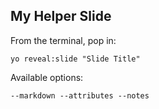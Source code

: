 ##  My Helper Slide


From the terminal, pop in:

  ```yo reveal:slide "Slide Title"```

Available options:

  ```--markdown --attributes --notes```
